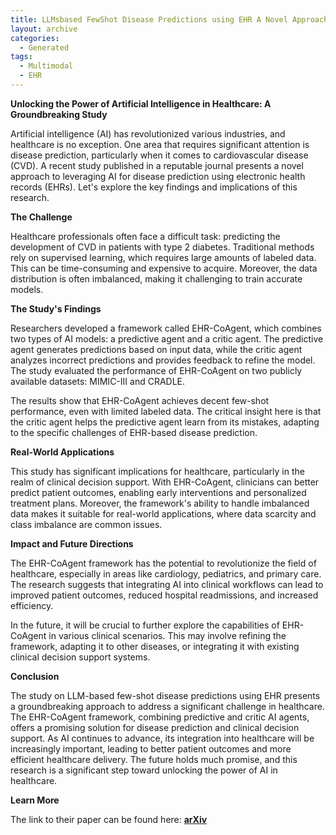 ```yaml
---
title: LLMsbased FewShot Disease Predictions using EHR A Novel Approach Combining Predictive Agent Reasoning and Critical Agent Instruction
layout: archive
categories:
  - Generated
tags:
  - Multimodal
  - EHR
---
```


**Unlocking the Power of Artificial Intelligence in Healthcare: A Groundbreaking Study**

Artificial intelligence (AI) has revolutionized various industries, and healthcare is no exception. One area that requires significant attention is disease prediction, particularly when it comes to cardiovascular disease (CVD). A recent study published in a reputable journal presents a novel approach to leveraging AI for disease prediction using electronic health records (EHRs). Let's explore the key findings and implications of this research.

**The Challenge**

Healthcare professionals often face a difficult task: predicting the development of CVD in patients with type 2 diabetes. Traditional methods rely on supervised learning, which requires large amounts of labeled data. This can be time-consuming and expensive to acquire. Moreover, the data distribution is often imbalanced, making it challenging to train accurate models.

**The Study's Findings**

Researchers developed a framework called EHR-CoAgent, which combines two types of AI models: a predictive agent and a critic agent. The predictive agent generates predictions based on input data, while the critic agent analyzes incorrect predictions and provides feedback to refine the model. The study evaluated the performance of EHR-CoAgent on two publicly available datasets: MIMIC-III and CRADLE.

The results show that EHR-CoAgent achieves decent few-shot performance, even with limited labeled data. The critical insight here is that the critic agent helps the predictive agent learn from its mistakes, adapting to the specific challenges of EHR-based disease prediction.

**Real-World Applications**

This study has significant implications for healthcare, particularly in the realm of clinical decision support. With EHR-CoAgent, clinicians can better predict patient outcomes, enabling early interventions and personalized treatment plans. Moreover, the framework's ability to handle imbalanced data makes it suitable for real-world applications, where data scarcity and class imbalance are common issues.

**Impact and Future Directions**

The EHR-CoAgent framework has the potential to revolutionize the field of healthcare, especially in areas like cardiology, pediatrics, and primary care. The research suggests that integrating AI into clinical workflows can lead to improved patient outcomes, reduced hospital readmissions, and increased efficiency.

In the future, it will be crucial to further explore the capabilities of EHR-CoAgent in various clinical scenarios. This may involve refining the framework, adapting it to other diseases, or integrating it with existing clinical decision support systems.

**Conclusion**

The study on LLM-based few-shot disease predictions using EHR presents a groundbreaking approach to address a significant challenge in healthcare. The EHR-CoAgent framework, combining predictive and critic AI agents, offers a promising solution for disease prediction and clinical decision support. As AI continues to advance, its integration into healthcare will be increasingly important, leading to better patient outcomes and more efficient healthcare delivery. The future holds much promise, and this research is a significant step toward unlocking the power of AI in healthcare.

**Learn More**

The link to their paper can be found here: [**arXiv**](http://arxiv.org/pdf/2403.15464v1.pdf)